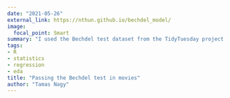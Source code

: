```yaml
---
date: "2021-05-26"
external_link: https://nthun.github.io/bechdel_model/
image:
  focal_point: Smart
summary: "I used the Bechdel test dataset from the TidyTuesday project to predict if a movie passed the test or not, based on the predicted gender of the writers."
tags:
- R 
- statistics 
- regression 
- eda
title: "Passing the Bechdel test in movies"
author: "Tamas Nagy"
---
```

